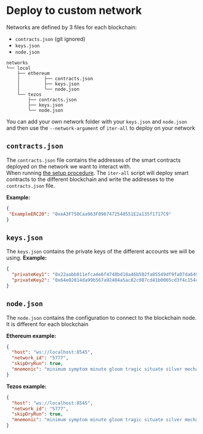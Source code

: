 # Deploy to custom network

Networks are defined by 3 files for each blockchain: 
- `contracts.json` (git ignored)
- `keys.json`
- `node.json`

```
networks
└── local
    ├── ethereum
    │         ├── contracts.json
    │         ├── keys.json
    │         └── node.json
    └── tezos
        ├── contracts.json
        ├── keys.json
        └── node.json
```

You can add your own network folder with your `keys.json` and `node.json` and then use the `--network-argument` of `iter-all` to deploy on your network

## `contracts.json`

The `contracts.json` file contains the addresses of the smart contracts deployed on the network we want to interact with.  
When running [the setup procedure](../README.md#run-locally). The `iter-all` script will deploy smart contracts to the different blockchain and write the addresses to the `contracts.json` file.

**Example:**
```json
{
 "ExampleERC20": "0xeA3F750Caa963F0967472540551E2a135f1717C9"
}
```

## `keys.json`

The `keys.json` contains the private keys of the different accounts we will be using.
**Example:**
```json
{
  "privateKey1": "0x22aabb811efca4e6f4748bd18a46b502fa85549df9fa07da649c0a148d7d5530",
  "privateKey2": "0x64e02814da99b567a92404a5ac82c087cd41b0065cd3f4c154c14130f1966aaf",
}
```

## `node.json`

The `node.json` contains the configuration to connect to the blockchain node. It is different for each blockchain

**Ethereum example:**
```json
{
  "host": "ws://localhost:8545",
  "network_id": "5777",
  "skipDryRun": true,
  "mnemonic": "minimum symptom minute gloom tragic situate silver mechanic salad amused elite beef"
}
```

**Tezos example:**
```json
{
  "host": "ws://localhost:8545",
  "network_id": "5777",
  "skipDryRun": true,
  "mnemonic": "minimum symptom minute gloom tragic situate silver mechanic salad amused elite beef"
}
```
